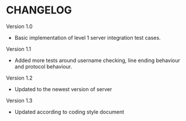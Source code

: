 # CHANGELOG

Version 1.0
* Basic implementation of level 1 server integration test cases.

Version 1.1
* Added more tests around username checking, line ending behaviour and protocol behaviour.

Version 1.2
* Updated to the newest version of server

Version 1.3
* Updated according to coding style document




